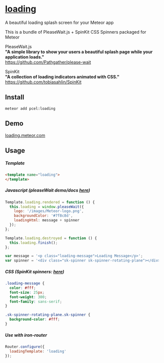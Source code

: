 # [loading](https://loading.meteor.com)

A beautiful loading splash screen for your Meteor app

This is a bundle of PleaseWait.js + SpinKit CSS Spinners packaged for Meteor

PleaseWait.js<br>
**"A simple library to show your users a beautiful splash page while your application loads."**<br>
https://github.com/Pathgather/please-wait

SpinKit<br>
**"A collection of loading indicators animated with CSS."**<br>
https://github.com/tobiasahlin/SpinKit

## Install
```
meteor add pcel:loading
```

## Demo
[loading.meteor.com](https://loading.meteor.com)


## Usage

##### Template
```html
<template name="loading">
</template>
```

##### Javascript (pleaseWait demo/docs [here](http://pathgather.github.io/please-wait/))
```js
Template.loading.rendered = function () {
  this.loading = window.pleaseWait({
    logo: '/images/Meteor-logo.png',
    backgroundColor: '#7f8c8d',
    loadingHtml: message + spinner
  });
};

Template.loading.destroyed = function () {
  this.loading.finish();
};

var message = '<p class="loading-message">Loading Message</p>';
var spinner = '<div class="sk-spinner sk-spinner-rotating-plane"></div>';
```

##### CSS (SpinKit spinners: [here](http://tobiasahlin.com/spinkit/))
```css
.loading-message {
  color: #fff;
  font-size: 25px;
  font-weight: 300;
  font-family: sans-serif;
}

.sk-spinner-rotating-plane.sk-spinner {
  background-color: #fff;
}
```

##### Use with iron-router
```js
Router.configure({
  loadingTemplate: 'loading'
});
```
